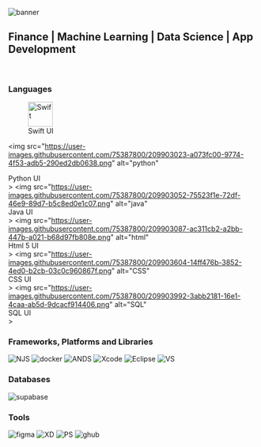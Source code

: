 
<p dir="auto">
  <img src="https://user-images.githubusercontent.com/75387800/209902398-29c830d4-653f-4196-b1cc-783c7ccba077.jpg" alt="banner" 
   style="max-width: 100%;">
</p>
<h2>
  Finance | Machine Learning | Data Science | App Development
</h2>

<br>
<h3>
  Languages
</h3>
<p> 
  <figure>
    <img src="https://user-images.githubusercontent.com/75387800/209902595-d233290c-df95-4e17-a23e-118bddf5d0f1.png" width="50" height="50" alt="Swift">
    <figcaption> Swift UI </figcaption>
  </figure>
  
  <img src="https://user-images.githubusercontent.com/75387800/209903023-a073fc00-9774-4f53-adb5-290ed2db0638.png" alt="python" <figcaption> Python UI</figcaption>>
  <img src="https://user-images.githubusercontent.com/75387800/209903052-75523f1e-72df-46e9-89d7-b5c8ed0e1c07.png" alt="java" <figcaption> Java UI</figcaption>>
  <img src="https://user-images.githubusercontent.com/75387800/209903087-ac311cb2-a2bb-447b-a021-b68d97fb808e.png" alt="html" <figcaption> Html 5 UI</figcaption>>
  <img src="https://user-images.githubusercontent.com/75387800/209903604-14ff476b-3852-4ed0-b2cb-03c0c960867f.png" alt="CSS" <figcaption> CSS UI</figcaption>>
  <img src="https://user-images.githubusercontent.com/75387800/209903992-3abb2181-16e1-4caa-ab5d-9dcacf914406.png" alt="SQL" <figcaption> SQL UI</figcaption>>
</p>

<h3>
 Frameworks, Platforms and Libraries
</h3>

<p>
  <img src="https://user-images.githubusercontent.com/75387800/209903774-820e0a9c-7138-40fd-84d7-a2c784630e76.png" alt="NJS">
  <img src="https://user-images.githubusercontent.com/75387800/209903667-7a35bad3-ec11-42a9-bf51-894d9e8686e8.png" alt="docker">
  <img src="https://user-images.githubusercontent.com/75387800/209903733-f3866f46-8623-4d44-a79c-12b78c96a5ba.png" alt="ANDS">
  <img src="https://user-images.githubusercontent.com/75387800/209903879-63b7a435-b956-4fac-96e5-403a2c327f43.jpeg" alt="Xcode">
  <img src="https://user-images.githubusercontent.com/75387800/209903934-41fe7a60-ee74-4587-8ba9-5e1255104274.png" alt="Eclipse">
  <img src="https://user-images.githubusercontent.com/75387800/209904035-4ea7f67e-1ccf-47af-80e1-5b6373653ad7.png" alt="VS">
  
  
</p>

<h3>
  Databases
</h3>

<p>
  <img src="https://user-images.githubusercontent.com/75387800/209904117-57bbd5e5-ec65-403b-9d80-d5f0715b9df8.png" alt="supabase">
  
</p>

<h3>
  Tools
</h3>

<p>
  <img src="https://user-images.githubusercontent.com/75387800/209904117-57bbd5e5-ec65-403b-9d80-d5f0715b9df8.png" alt="figma">
  <img src="https://user-images.githubusercontent.com/75387800/209904389-936fe8b8-c5a3-45e0-8f12-a09ea6a2f2d2.png" alt="XD">
  <img src="https://user-images.githubusercontent.com/75387800/209904513-00ff7502-0031-47bb-a540-6a3e85e5c387.png" alt="PS">
  <img src="https://user-images.githubusercontent.com/75387800/209904456-80b68e58-3c93-4def-bd05-11c0d5f1977d.png" alt="ghub">
  

  
  
  
</p>
